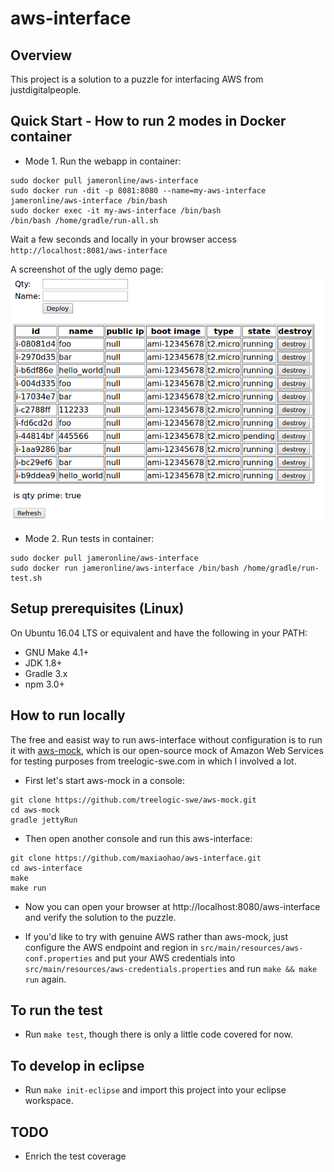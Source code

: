 aws-interface
=========

## Overview ##
This project is a solution to a puzzle for interfacing AWS from justdigitalpeople.

## Quick Start - How to run 2 modes in Docker container ##
- Mode 1. Run the webapp in container:
```
sudo docker pull jameronline/aws-interface
sudo docker run -dit -p 8081:8080 --name=my-aws-interface jameronline/aws-interface /bin/bash
sudo docker exec -it my-aws-interface /bin/bash
/bin/bash /home/gradle/run-all.sh
```
Wait a few seconds and locally in your browser access `http://localhost:8081/aws-interface`

A screenshot of the ugly demo page:
![screenshot1](./screenshot/1.png)

- Mode 2. Run tests in container:
```
sudo docker pull jameronline/aws-interface
sudo docker run jameronline/aws-interface /bin/bash /home/gradle/run-test.sh
```

## Setup prerequisites (Linux) ##
On Ubuntu 16.04 LTS or equivalent and have the following in your PATH:
- GNU Make 4.1+
- JDK 1.8+
- Gradle 3.x
- npm 3.0+

## How to run locally ##
The free and easist way to run aws-interface without configuration is to run it with [aws-mock](https://github.com/treelogic-swe/aws-mock), which is our open-source mock of Amazon Web Services for testing purposes from treelogic-swe.com in which I involved a lot.
- First let's start aws-mock in a console:
```
git clone https://github.com/treelogic-swe/aws-mock.git
cd aws-mock
gradle jettyRun
```
- Then open another console and run this aws-interface:
```
git clone https://github.com/maxiaohao/aws-interface.git
cd aws-interface
make
make run
```
- Now you can open your browser at http://localhost:8080/aws-interface and verify the solution to the puzzle.

- If you'd like to try with genuine AWS rather than aws-mock, just configure the AWS endpoint and region in `src/main/resources/aws-conf.properties` and put your AWS credentials into `src/main/resources/aws-credentials.properties` and run `make && make run` again.


## To run the test ##
- Run `make test`, though there is only a little code covered for now.

## To develop in eclipse ##
- Run `make init-eclipse` and import this project into your eclipse workspace.

## TODO ##
- Enrich the test coverage

